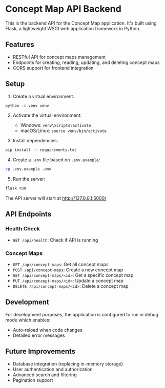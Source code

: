 # Concept Map API Backend

This is the backend API for the Concept Map application. It's built using Flask, a lightweight WSGI web application framework in Python.

## Features

- RESTful API for concept maps management
- Endpoints for creating, reading, updating, and deleting concept maps
- CORS support for frontend integration

## Setup

1. Create a virtual environment:
```bash
python -m venv venv
```

2. Activate the virtual environment:
   - Windows: `venv\Scripts\activate`
   - macOS/Linux: `source venv/bin/activate`

3. Install dependencies:
```bash
pip install -r requirements.txt
```

4. Create a `.env` file based on `.env.example`:
```bash
cp .env.example .env
```

5. Run the server:
```bash
flask run
```

The API server will start at http://127.0.0.1:5000/

## API Endpoints

### Health Check
- `GET /api/health`: Check if API is running

### Concept Maps
- `GET /api/concept-maps`: Get all concept maps
- `POST /api/concept-maps`: Create a new concept map
- `GET /api/concept-maps/<id>`: Get a specific concept map
- `PUT /api/concept-maps/<id>`: Update a concept map
- `DELETE /api/concept-maps/<id>`: Delete a concept map

## Development

For development purposes, the application is configured to run in debug mode which enables:
- Auto-reload when code changes
- Detailed error messages

## Future Improvements

- Database integration (replacing in-memory storage)
- User authentication and authorization
- Advanced search and filtering
- Pagination support 